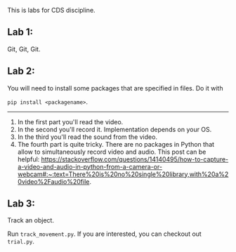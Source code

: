 This is labs for CDS discipline.

<h2>Lab 1:</h2>
Git, Git, Git.

<h2>Lab 2:</h2>
You will need to install some packages that are specified in files.
Do it with

`pip install <packagename>`.

_________________
1) In the first part you'll read the video.
2) In the second you'll record it. Implementation depends on your OS.
3) In the third you'll read the sound from the video.
4) The fourth part is quite tricky. There are no packages in Python that allow to simultaneously record video and audio.
This post can be helpful:
https://stackoverflow.com/questions/14140495/how-to-capture-a-video-and-audio-in-python-from-a-camera-or-webcam#:~:text=There%20is%20no%20single%20library,with%20a%20video%2Faudio%20file.

<h2>Lab 3:</h2>
Track an object.

Run `track_movement.py`.
If you are interested, you can checkout out `trial.py`.
